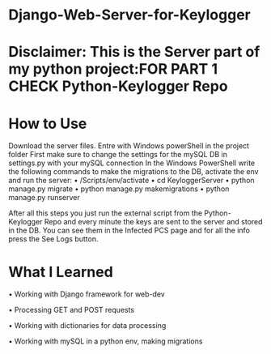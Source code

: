 # Django-Web-Server-for-Keylogger
# Disclaimer: This is the Server part of my python project:FOR PART 1 CHECK Python-Keylogger Repo


# How to Use
Download the server files. Entre with Windows powerShell in the project folder 
First make sure to change the settings for the mySQL DB in settings.py with your mySQL connection 
In the Windows PowerShell write the following commands to make the migrations to the DB,  activate the env and run the server:
• /Scripts/env/activate
• cd KeyloggerServer
• python manage.py migrate
• python manage.py makemigrations 
• python manage.py runserver

After all this steps you just run the external script from the Python-Keylogger Repo and every minute the keys are sent to the server and stored in the DB. You can see them in the Infected PCS page and for all the info press the See Logs button. 

# What I Learned
• Working with Django framework for web-dev

• Processing GET and POST requests 

• Working with dictionaries for data processing

• Working with mySQL in a python env, making migrations 
